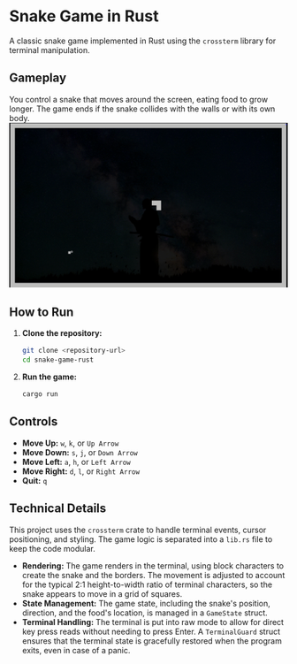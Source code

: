 # Snake Game in Rust

A classic snake game implemented in Rust using the `crossterm` library for terminal manipulation.

## Gameplay

You control a snake that moves around the screen, eating food to grow longer. The game ends if the snake collides with the walls or with its own body.
![Gameplay Gif](./assets/gameplay.gif)

## How to Run

1.  **Clone the repository:**

    ```bash
    git clone <repository-url>
    cd snake-game-rust
    ```

2.  **Run the game:**
    ```bash
    cargo run
    ```

## Controls

- **Move Up:** `w`, `k`, or `Up Arrow`
- **Move Down:** `s`, `j`, or `Down Arrow`
- **Move Left:** `a`, `h`, or `Left Arrow`
- **Move Right:** `d`, `l`, or `Right Arrow`
- **Quit:** `q`

## Technical Details

This project uses the `crossterm` crate to handle terminal events, cursor positioning, and styling. The game logic is separated into a `lib.rs` file to keep the code modular.

- **Rendering:** The game renders in the terminal, using block characters to create the snake and the borders. The movement is adjusted to account for the typical 2:1 height-to-width ratio of terminal characters, so the snake appears to move in a grid of squares.
- **State Management:** The game state, including the snake's position, direction, and the food's location, is managed in a `GameState` struct.
- **Terminal Handling:** The terminal is put into raw mode to allow for direct key press reads without needing to press Enter. A `TerminalGuard` struct ensures that the terminal state is gracefully restored when the program exits, even in case of a panic.
